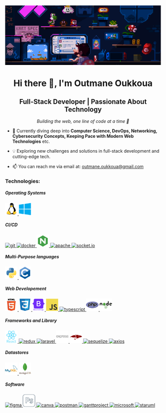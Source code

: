 [![MasterHead](https://raw.githubusercontent.com/mosh3eb/Portfolio_Page/main/images/bg.gif)](https://github.com/OutmaneOukkoua)
<h1 align="center">Hi there 👋, I'm Outmane Oukkoua</h1>
<h2 align="center">Full-Stack Developer | Passionate About Technology</h2>

<p align="center">
  <em>Building the web, one line of code at a time 🚀</em>
</p>

- 🌱 Currently diving deep into **Computer Science, DevOps, Networking, Cybersecurity Concepts, Keeping Pace with Modern Web Technologies** etc.   


- 💡 Exploring new challenges and solutions in full-stack development and cutting-edge tech.
- 📫 You can reach me via email at: [outmane.oukkoua@gmail.com](mailto:outmane.oukkoua@gmail.com)


<h3 align="left">Technologies:</h3>

##### Operating Systems
<p align="left">
  <a href="https://www.linux.org/" target="_blank" rel="noreferrer"> <img src="https://raw.githubusercontent.com/devicons/devicon/master/icons/linux/linux-original.svg" alt="linux" width="40" height="40"/> </a>
  <a href="https://www.microsoft.com/en-us/windows" target="_blank" rel="noreferrer"> <img src="https://raw.githubusercontent.com/devicons/devicon/master/icons/windows8/windows8-original.svg" alt="windows" width="40" height="40"/> </a>
</p>

##### CI/CD
<p align="left">
  <a href="https://git-scm.com/" target="_blank" rel="noreferrer"> <img src="https://encrypted-tbn0.gstatic.com/images?q=tbn:ANd9GcQAqhAiJKddYc00qHoH_QUYaCz_KijP2JKZnxSIZ_HhHt5ImYt_rn-GnZwyuzTVemq_6ho&usqp=CAU" alt="git" width="40" height="40"/> </a>
  <a href="https://hub.docker.com/" target="_blank" rel="noreferrer"> <img src="https://encrypted-tbn0.gstatic.com/images?q=tbn:ANd9GcTP2Ie3nXShciKnXAthEMiWkbYHbWZfiTEJNy0IHOsNgNpgaQwzo7B1rYDg5JuepfqsGx4&usqp=CAU" alt="docker" width="40" height="40"/> </a>
  <a href="https://www.nginx.com/" target="_blank" rel="noreferrer"> <img src="https://raw.githubusercontent.com/Nukecraft5419/Nukecraft5419/main/skills/nginx.png" alt="nginx" width="40" height="40"/> </a>
  <a href="https://httpd.apache.org/" target="_blank" rel="noreferrer"> <img src="https://w7.pngwing.com/pngs/130/892/png-transparent-apache-tomcat-apache-http-server-web-server-java-servlet-javaserver-pages-others-miscellaneous-text-logo-thumbnail.png" alt="apache" width="40" height="40"/> </a>
  <a href="https://socket.io/" target="_blank" rel="noreferrer"> <img src="https://encrypted-tbn0.gstatic.com/images?q=tbn:ANd9GcSINpF5lSHN-nORBrUJPWUME_1y8wxXyyKrgFpvRZKLTYqctmdBWCZMAtTNAgDkjq90FSc&usqp=CAU" alt="socket.io" width="40" height="40"/> </a>
</p>

##### Multi-Purpose languages
<p align="left">
  <a href="https://www.python.org" target="_blank" rel="noreferrer"> <img src="https://raw.githubusercontent.com/devicons/devicon/master/icons/python/python-original.svg" alt="python" width="40" height="40"/> </a>
  <a href="https://www.learn-c.org/" target="_blank" rel="noreferrer"> <img src="https://raw.githubusercontent.com/devicons/devicon/master/icons/c/c-original.svg" alt="python" width="40" height="40"/> </a>
</p>

##### Web Developement
<p align="left">
  <a href="https://www.w3.org/html/" target="_blank" rel="noreferrer"> <img src="https://raw.githubusercontent.com/devicons/devicon/master/icons/html5/html5-original-wordmark.svg" alt="html5" width="40" height="40"/> </a>
  <a href="https://www.w3.org/css/" target="_blank" rel="noreferrer"> <img src="https://raw.githubusercontent.com/devicons/devicon/master/icons/css3/css3-original.svg" alt="css3" width="40" height="40"/> </a>
  <a href="https://getbootstrap.com" target="_blank" rel="noreferrer"> <img src="https://raw.githubusercontent.com/devicons/devicon/master/icons/bootstrap/bootstrap-plain-wordmark.svg" alt="bootstrap" width="40" height="40"/> </a>
  <a href="https://developer.mozilla.org/en-US/docs/Web/JavaScript" target="_blank" rel="noreferrer"> <img src="https://raw.githubusercontent.com/devicons/devicon/master/icons/javascript/javascript-original.svg" alt="javascript" width="40" height="40"/> </a>
  <a href="https://www.typescriptlang.org/" target="_blank" rel="noreferrer"> <img src="https://upload.wikimedia.org/wikipedia/commons/thumb/4/4c/Typescript_logo_2020.svg/2048px-Typescript_logo_2020.svg.png" alt="typescript" width="40" height="40"/> </a>
  <a href="https://www.php.net" target="_blank" rel="noreferrer"> <img src="https://raw.githubusercontent.com/devicons/devicon/master/icons/php/php-original.svg" alt="php" width="40" height="40"/> </a>
  <a href="https://nodejs.org" target="_blank" rel="noreferrer"> <img src="https://raw.githubusercontent.com/devicons/devicon/master/icons/nodejs/nodejs-original-wordmark.svg" alt="nodejs" width="40" height="40"/> </a>
</p>

##### Frameworks and Library
<p align="left">
  <a href="https://reactjs.org/" target="_blank" rel="noreferrer"> <img src="https://raw.githubusercontent.com/devicons/devicon/master/icons/react/react-original-wordmark.svg" alt="react" width="40" height="40"/> </a>
<a href="https://redux.js.org/" target="_blank" rel="noreferrer"> <img src="https://e7.pngegg.com/pngimages/724/234/png-clipart-redux-react-javascript-vue-js-single-page-application-others-miscellaneous-purple-thumbnail.png" alt="redux" width="40" height="40"/> </a>
  <a href="https://laravel.com/" target="_blank" rel="noreferrer"> <img src="https://encrypted-tbn0.gstatic.com/images?q=tbn:ANd9GcQdIgJwT2euE3rDVz4nzSrdI3qRjMRIdHuajzk6kfKU8CmSbl2mmlIuNKJkb_P5XkSjjy0&usqp=CAU" alt="laravel" width="40" height="40"/> </a>
  <a href="https://expressjs.com" target="_blank" rel="noreferrer"> <img src="https://raw.githubusercontent.com/devicons/devicon/master/icons/express/express-original-wordmark.svg" alt="express" width="40" height="40"/> </a>
  <a href="https://mongoosejs.com" target="_blank" rel="noreferrer"> <img src="https://raw.githubusercontent.com/github/explore/80688e429a7d4ef2fca1e82350fe8e3517d3494d/topics/mongoose/mongoose.png" alt="mongoose" width="40" height="40"/> </a>
<a href="https://sequelize.org/" target="_blank" rel="noreferrer"> <img src="https://encrypted-tbn0.gstatic.com/images?q=tbn:ANd9GcTbaa90od4jPrZxQ_Rbo721GYTiR3ESbwZinQ&s" alt="sequelize" width="40" height="40"/> </a>
  <a href="https://axios-http.com/docs/intro" target="_blank" rel="noreferrer"> <img src="https://avatars.githubusercontent.com/u/32372333?s=280&v=4" alt="axios" width="40" height="40"/> </a>
</p>
  
##### Datastores
<p align="left">
  <a href="https://www.mysql.com/" target="_blank" rel="noreferrer"> <img src="https://raw.githubusercontent.com/devicons/devicon/master/icons/mysql/mysql-original-wordmark.svg" alt="mysql" width="40" height="40"/> </a>
  <a href="https://www.mongodb.com/" target="_blank" rel="noreferrer"> <img src="https://raw.githubusercontent.com/devicons/devicon/master/icons/mongodb/mongodb-original-wordmark.svg" alt="mongodb" width="40" height="40"/> </a>
</p>

##### Software
<p align="left"> <a href="https://www.figma.com/" target="_blank" rel="noreferrer"> <img src="https://www.vectorlogo.zone/logos/figma/figma-icon.svg" alt="figma" width="40" height="40"/> </a> 
  <a href="https://www.photoshop.com/en" target="_blank" rel="noreferrer"> <img src="https://raw.githubusercontent.com/devicons/devicon/master/icons/photoshop/photoshop-line.svg" alt="photoshop" width="40" height="40"/> </a> 
  <a href="https://canva.com/" target="_blank" rel="noreferrer"> <img src="https://encrypted-tbn0.gstatic.com/images?q=tbn:ANd9GcSyCxVKfKQhBdp486QUIKvFRZ5heswrouj6L_1QVUxhFrPDLmys4pXwP4bZulvZH9WH7zM&usqp=CAU" alt="canva" width="40" height="40"/> </a> 
  <a href="https://postman.com" target="_blank" rel="noreferrer"> <img src="https://www.vectorlogo.zone/logos/getpostman/getpostman-icon.svg" alt="postman" width="40" height="40"/> </a> 
  <a href="https://www.ganttproject.biz/" target="_blank" rel="noreferrer"> <img src="https://encrypted-tbn0.gstatic.com/images?q=tbn:ANd9GcTMy5-HpBYByIFmFQ4WxYxDRkAS5jcLlsmGG5-XOWH5Aw&s" alt="ganttproject" width="40" height="40"/> </a> 
  <a href="https://www.microsoft.com/en/microsoft-365/business/compare-all-microsoft-365-business-products-b?ef_id=_k_CjwKCAiAqY6tBhAtEiwAHeRopXooIM4dXgFw8eHw6x9fTLGv0D_n0eoAsgfn83q_Rtip8bUwkNoLGxoCGIYQAvD_BwE_k_&OCID=AIDcmmhtuf96a9_SEM__k_CjwKCAiAqY6tBhAtEiwAHeRopXooIM4dXgFw8eHw6x9fTLGv0D_n0eoAsgfn83q_Rtip8bUwkNoLGxoCGIYQAvD_BwE_k_&gad_source=1&gclid=CjwKCAiAqY6tBhAtEiwAHeRopXooIM4dXgFw8eHw6x9fTLGv0D_n0eoAsgfn83q_Rtip8bUwkNoLGxoCGIYQAvD_BwE&market=af" target="_blank" rel="noreferrer"> <img src="https://w7.pngwing.com/pngs/833/158/png-transparent-office-365-logo-microsoft-office-365-office-online-computer-software-office-text-trademark-orange-thumbnail.png" alt="microsoft" width="40" height="40"/> </a>
<a href="https://staruml.io/" target="_blank" rel="noreferrer"> <img src="https://media.imgcdn.org/repo/2023/03/mklabs-staruml/staruml-logo.png" alt="staruml" width="40" height="40"/> </a> </p>
